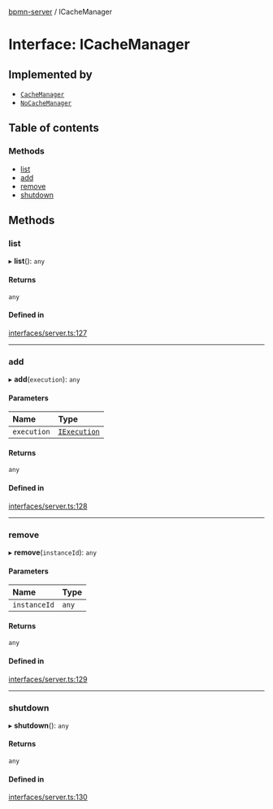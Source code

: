 [bpmn-server](../API.md) / ICacheManager

# Interface: ICacheManager

## Implemented by

- [`CacheManager`](../classes/CacheManager.md)
- [`NoCacheManager`](../classes/NoCacheManager.md)

## Table of contents

### Methods

- [list](ICacheManager.md#list)
- [add](ICacheManager.md#add)
- [remove](ICacheManager.md#remove)
- [shutdown](ICacheManager.md#shutdown)

## Methods

### list

▸ **list**(): `any`

#### Returns

`any`

#### Defined in

[interfaces/server.ts:127](https://github.com/bpmnServer/bpmn-server/blob/637b6d1/src/interfaces/server.ts#L127)

___

### add

▸ **add**(`execution`): `any`

#### Parameters

| Name | Type |
| :------ | :------ |
| `execution` | [`IExecution`](IExecution.md) |

#### Returns

`any`

#### Defined in

[interfaces/server.ts:128](https://github.com/bpmnServer/bpmn-server/blob/637b6d1/src/interfaces/server.ts#L128)

___

### remove

▸ **remove**(`instanceId`): `any`

#### Parameters

| Name | Type |
| :------ | :------ |
| `instanceId` | `any` |

#### Returns

`any`

#### Defined in

[interfaces/server.ts:129](https://github.com/bpmnServer/bpmn-server/blob/637b6d1/src/interfaces/server.ts#L129)

___

### shutdown

▸ **shutdown**(): `any`

#### Returns

`any`

#### Defined in

[interfaces/server.ts:130](https://github.com/bpmnServer/bpmn-server/blob/637b6d1/src/interfaces/server.ts#L130)
